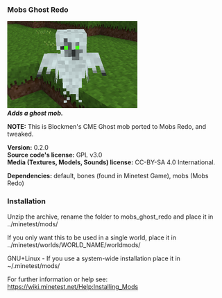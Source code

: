 ### Mobs Ghost Redo
![Mobs Ghost Redo's screenshot](screenshot.png)<br>
**_Adds a ghost mob._**

**NOTE:** This is Blockmen's CME Ghost mob ported to Mobs Redo, and tweaked.

**Version:** 0.2.0<br>
**Source code's license:** GPL v3.0<br>
**Media (Textures, Models, Sounds) license:** CC-BY-SA 4.0 International.

**Dependencies:** default, bones (found in Minetest Game), mobs (Mobs Redo)<br>

### Installation

Unzip the archive, rename the folder to mobs_ghost_redo and place it in<br>
../minetest/mods/

If you only want this to be used in a single world, place it in<br>
../minetest/worlds/WORLD_NAME/worldmods/

GNU+Linux - If you use a system-wide installation place it in<br>
~/.minetest/mods/

For further information or help see:<br>
https://wiki.minetest.net/Help:Installing_Mods